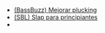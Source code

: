 - [(BassBuzz) Mejorar plucking](https://youtu.be/Rg3ZoXGSxm0?si=GP8vPIl8030O4GwL)
- [(SBL) Slap para principiantes](https://youtu.be/W70XkdHSQPA?si=-Yl3iVyfmI5MPSGZ)
- 